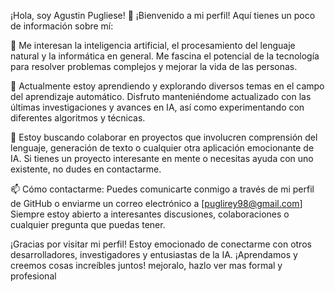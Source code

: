 ¡Hola, soy Agustin Pugliese! 👋
¡Bienvenido a mi perfil! Aquí tienes un poco de información sobre mí:

👀 Me interesan la inteligencia artificial, el procesamiento del lenguaje natural y la informática en general. Me fascina el potencial de la tecnología para resolver problemas complejos y mejorar la vida de las personas.

🌱 Actualmente estoy aprendiendo y explorando diversos temas en el campo del aprendizaje automático. Disfruto manteniéndome actualizado con las últimas investigaciones y avances en IA, así como experimentando con diferentes algoritmos y técnicas.

💞️ Estoy buscando colaborar en proyectos que involucren comprensión del lenguaje, generación de texto o cualquier otra aplicación emocionante de IA. Si tienes un proyecto interesante en mente o necesitas ayuda con uno existente, no dudes en contactarme.

📫 Cómo contactarme: Puedes comunicarte conmigo a través de mi perfil de GitHub o enviarme un correo electrónico a [puglirey98@gmail.com] Siempre estoy abierto a interesantes discusiones, colaboraciones o cualquier pregunta que puedas tener.

¡Gracias por visitar mi perfil! Estoy emocionado de conectarme con otros desarrolladores, investigadores y entusiastas de la IA. ¡Aprendamos y creemos cosas increíbles juntos! mejoralo, hazlo ver mas formal y profesional
